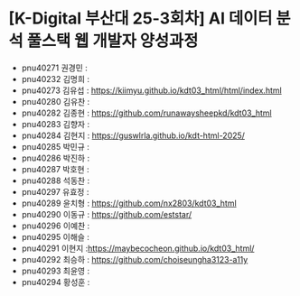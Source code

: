 # [K-Digital 부산대 25-3회차] AI 데이터 분석 풀스택 웹 개발자 양성과정 
+ pnu40271	권경민 :
+ pnu40232	김명희 :
+ pnu40273	김유섭 : https://kiimyu.github.io/kdt03_html/html/index.html
+ pnu40280	김유찬 :
+ pnu40282	김종현 : https://github.com/runawaysheepkd/kdt03_html
+ pnu40283	김향자 :
+ pnu40284	김현지 : https://guswlrla.github.io/kdt-html-2025/
+ pnu40285	박민규 :
+ pnu40286	박진하 :
+ pnu40287	박호현 :
+ pnu40288	석동찬 :
+ pnu40297	유효정 :
+ pnu40289	윤치형 : https://github.com/nx2803/kdt03_html
+ pnu40290	이동규 : https://github.com/eststar/
+ pnu40296	이예찬 :
+ pnu40295	이해슬 :
+ pnu40291	이현지 :https://maybecocheon.github.io/kdt03_html/
+ pnu40292	최승하 : https://github.com/choiseungha3123-a11y
+ pnu40293	최윤영 :
+ pnu40294	황성훈 :
 
